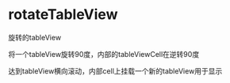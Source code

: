 # rotateTableView
旋转的tableView

将一个tableView旋转90度，内部的tableViewCell在逆转90度

达到tableView横向滚动，内部cell上挂载一个新的tableView用于显示
